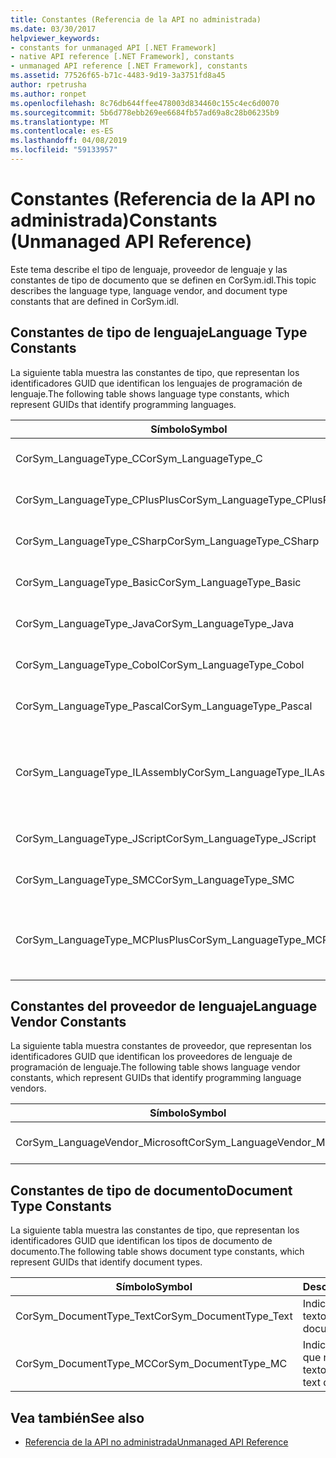 ```yaml
---
title: Constantes (Referencia de la API no administrada)
ms.date: 03/30/2017
helpviewer_keywords:
- constants for unmanaged API [.NET Framework]
- native API reference [.NET Framework], constants
- unmanaged API reference [.NET Framework], constants
ms.assetid: 77526f65-b71c-4483-9d19-3a3751fd8a45
author: rpetrusha
ms.author: ronpet
ms.openlocfilehash: 8c76db644ffee478003d834460c155c4ec6d0070
ms.sourcegitcommit: 5b6d778ebb269ee6684fb57ad69a8c28b06235b9
ms.translationtype: MT
ms.contentlocale: es-ES
ms.lasthandoff: 04/08/2019
ms.locfileid: "59133957"
---
```

# <a name="constants-unmanaged-api-reference"></a><span data-ttu-id="949f3-102">Constantes (Referencia de la API no administrada)</span><span class="sxs-lookup"><span data-stu-id="949f3-102">Constants (Unmanaged API Reference)</span></span>
<span data-ttu-id="949f3-103">Este tema describe el tipo de lenguaje, proveedor de lenguaje y las constantes de tipo de documento que se definen en CorSym.idl.</span><span class="sxs-lookup"><span data-stu-id="949f3-103">This topic describes the language type, language vendor, and document type constants that are defined in CorSym.idl.</span></span>  
  
## <a name="language-type-constants"></a><span data-ttu-id="949f3-104">Constantes de tipo de lenguaje</span><span class="sxs-lookup"><span data-stu-id="949f3-104">Language Type Constants</span></span>  
 <span data-ttu-id="949f3-105">La siguiente tabla muestra las constantes de tipo, que representan los identificadores GUID que identifican los lenguajes de programación de lenguaje.</span><span class="sxs-lookup"><span data-stu-id="949f3-105">The following table shows language type constants, which represent GUIDs that identify programming languages.</span></span>  
  
|<span data-ttu-id="949f3-106">Símbolo</span><span class="sxs-lookup"><span data-stu-id="949f3-106">Symbol</span></span>|<span data-ttu-id="949f3-107">Descripción</span><span class="sxs-lookup"><span data-stu-id="949f3-107">Description</span></span>|  
|------------|-----------------|  
|<span data-ttu-id="949f3-108">CorSym_LanguageType_C</span><span class="sxs-lookup"><span data-stu-id="949f3-108">CorSym_LanguageType_C</span></span>|<span data-ttu-id="949f3-109">Indica el lenguaje C.</span><span class="sxs-lookup"><span data-stu-id="949f3-109">Indicates the C language.</span></span>|  
|<span data-ttu-id="949f3-110">CorSym_LanguageType_CPlusPlus</span><span class="sxs-lookup"><span data-stu-id="949f3-110">CorSym_LanguageType_CPlusPlus</span></span>|<span data-ttu-id="949f3-111">Indica el lenguaje C++.</span><span class="sxs-lookup"><span data-stu-id="949f3-111">Indicates the C++ language.</span></span>|  
|<span data-ttu-id="949f3-112">CorSym_LanguageType_CSharp</span><span class="sxs-lookup"><span data-stu-id="949f3-112">CorSym_LanguageType_CSharp</span></span>|<span data-ttu-id="949f3-113">Indica el C# lenguaje.</span><span class="sxs-lookup"><span data-stu-id="949f3-113">Indicates the C# language.</span></span>|  
|<span data-ttu-id="949f3-114">CorSym_LanguageType_Basic</span><span class="sxs-lookup"><span data-stu-id="949f3-114">CorSym_LanguageType_Basic</span></span>|<span data-ttu-id="949f3-115">Indica el idioma básico.</span><span class="sxs-lookup"><span data-stu-id="949f3-115">Indicates the Basic language.</span></span>|  
|<span data-ttu-id="949f3-116">CorSym_LanguageType_Java</span><span class="sxs-lookup"><span data-stu-id="949f3-116">CorSym_LanguageType_Java</span></span>|<span data-ttu-id="949f3-117">Indica el idioma de Java.</span><span class="sxs-lookup"><span data-stu-id="949f3-117">Indicates the Java language.</span></span>|  
|<span data-ttu-id="949f3-118">CorSym_LanguageType_Cobol</span><span class="sxs-lookup"><span data-stu-id="949f3-118">CorSym_LanguageType_Cobol</span></span>|<span data-ttu-id="949f3-119">Indica el lenguaje COBOL.</span><span class="sxs-lookup"><span data-stu-id="949f3-119">Indicates the COBOL language.</span></span>|  
|<span data-ttu-id="949f3-120">CorSym_LanguageType_Pascal</span><span class="sxs-lookup"><span data-stu-id="949f3-120">CorSym_LanguageType_Pascal</span></span>|<span data-ttu-id="949f3-121">Indica el lenguaje Pascal.</span><span class="sxs-lookup"><span data-stu-id="949f3-121">Indicates the Pascal language.</span></span>|  
|<span data-ttu-id="949f3-122">CorSym_LanguageType_ILAssembly</span><span class="sxs-lookup"><span data-stu-id="949f3-122">CorSym_LanguageType_ILAssembly</span></span>|<span data-ttu-id="949f3-123">Indica el código de ensamblado de lenguaje intermedio (MSIL) de Microsoft.</span><span class="sxs-lookup"><span data-stu-id="949f3-123">Indicates the Microsoft intermediate language (MSIL) assembly code.</span></span>|  
|<span data-ttu-id="949f3-124">CorSym_LanguageType_JScript</span><span class="sxs-lookup"><span data-stu-id="949f3-124">CorSym_LanguageType_JScript</span></span>|<span data-ttu-id="949f3-125">Indica el lenguaje JScript.</span><span class="sxs-lookup"><span data-stu-id="949f3-125">Indicates the JScript language.</span></span>|  
|<span data-ttu-id="949f3-126">CorSym_LanguageType_SMC</span><span class="sxs-lookup"><span data-stu-id="949f3-126">CorSym_LanguageType_SMC</span></span>|<span data-ttu-id="949f3-127">Indica el lenguaje SMC.</span><span class="sxs-lookup"><span data-stu-id="949f3-127">Indicates the SMC language.</span></span>|  
|<span data-ttu-id="949f3-128">CorSym_LanguageType_MCPlusPlus</span><span class="sxs-lookup"><span data-stu-id="949f3-128">CorSym_LanguageType_MCPlusPlus</span></span>|<span data-ttu-id="949f3-129">Indica el lenguaje C++ habilitado para .NET Framework.</span><span class="sxs-lookup"><span data-stu-id="949f3-129">Indicates the C++ language enabled for the .NET Framework.</span></span>|  
  
## <a name="language-vendor-constants"></a><span data-ttu-id="949f3-130">Constantes del proveedor de lenguaje</span><span class="sxs-lookup"><span data-stu-id="949f3-130">Language Vendor Constants</span></span>  
 <span data-ttu-id="949f3-131">La siguiente tabla muestra constantes de proveedor, que representan los identificadores GUID que identifican los proveedores de lenguaje de programación de lenguaje.</span><span class="sxs-lookup"><span data-stu-id="949f3-131">The following table shows language vendor constants, which represent GUIDs that identify programming language vendors.</span></span>  
  
|<span data-ttu-id="949f3-132">Símbolo</span><span class="sxs-lookup"><span data-stu-id="949f3-132">Symbol</span></span>|<span data-ttu-id="949f3-133">Descripción</span><span class="sxs-lookup"><span data-stu-id="949f3-133">Description</span></span>|  
|------------|-----------------|  
|<span data-ttu-id="949f3-134">CorSym_LanguageVendor_Microsoft</span><span class="sxs-lookup"><span data-stu-id="949f3-134">CorSym_LanguageVendor_Microsoft</span></span>|<span data-ttu-id="949f3-135">Indica a Microsoft.</span><span class="sxs-lookup"><span data-stu-id="949f3-135">Indicates Microsoft.</span></span>|  
  
## <a name="document-type-constants"></a><span data-ttu-id="949f3-136">Constantes de tipo de documento</span><span class="sxs-lookup"><span data-stu-id="949f3-136">Document Type Constants</span></span>  
 <span data-ttu-id="949f3-137">La siguiente tabla muestra las constantes de tipo, que representan los identificadores GUID que identifican los tipos de documento de documento.</span><span class="sxs-lookup"><span data-stu-id="949f3-137">The following table shows document type constants, which represent GUIDs that identify document types.</span></span>  
  
|<span data-ttu-id="949f3-138">Símbolo</span><span class="sxs-lookup"><span data-stu-id="949f3-138">Symbol</span></span>|<span data-ttu-id="949f3-139">Descripción</span><span class="sxs-lookup"><span data-stu-id="949f3-139">Description</span></span>|  
|------------|-----------------|  
|<span data-ttu-id="949f3-140">CorSym_DocumentType_Text</span><span class="sxs-lookup"><span data-stu-id="949f3-140">CorSym_DocumentType_Text</span></span>|<span data-ttu-id="949f3-141">Indica un documento de texto.</span><span class="sxs-lookup"><span data-stu-id="949f3-141">Indicates a text document.</span></span>|  
|<span data-ttu-id="949f3-142">CorSym_DocumentType_MC</span><span class="sxs-lookup"><span data-stu-id="949f3-142">CorSym_DocumentType_MC</span></span>|<span data-ttu-id="949f3-143">Indica un documento que no sean de texto.</span><span class="sxs-lookup"><span data-stu-id="949f3-143">Indicates a non-text document.</span></span>|  
  
## <a name="see-also"></a><span data-ttu-id="949f3-144">Vea también</span><span class="sxs-lookup"><span data-stu-id="949f3-144">See also</span></span>

- [<span data-ttu-id="949f3-145">Referencia de la API no administrada</span><span class="sxs-lookup"><span data-stu-id="949f3-145">Unmanaged API Reference</span></span>](../../../docs/framework/unmanaged-api/index.md)
